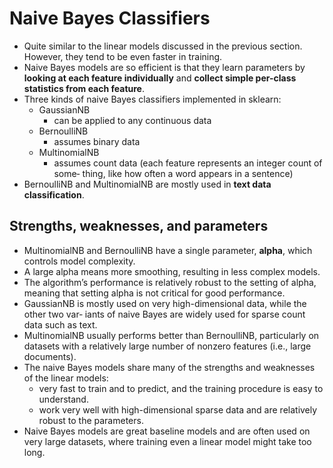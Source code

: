# Naive Bayes Classifiers

- Quite similar to the linear models discussed in the previous section. However, they tend to be even faster in training.
- Naive Bayes models are so efficient is that they learn parameters by __looking at each feature individually__ and __collect simple per-class statistics from each feature__.
- Three kinds of naive Bayes classifiers implemented in sklearn:
    + GaussianNB
        * can be applied to any continuous data
    + BernoulliNB
        * assumes binary data
    + MultinomialNB
        * assumes count data (each feature represents an integer count of some‐ thing, like how often a word appears in a sentence)
- BernoulliNB and MultinomialNB are mostly used in __text data classification__.

## Strengths, weaknesses, and parameters
- MultinomialNB and BernoulliNB have a single parameter, __alpha__, which controls model complexity.
- A large alpha means more smoothing, resulting in less complex models.
- The algorithm’s performance is relatively robust to the setting of alpha, meaning that setting alpha is not critical for good performance.
- GaussianNB is mostly used on very high-dimensional data, while the other two var‐ iants of naive Bayes are widely used for sparse count data such as text.
- MultinomialNB usually performs better than BernoulliNB, particularly on datasets with a relatively large number of nonzero features (i.e., large documents).
- The naive Bayes models share many of the strengths and weaknesses of the linear models:
    + very fast to train and to predict, and the training procedure is easy to understand.
    + work very well with high-dimensional sparse data and are relatively robust to the parameters.
- Naive Bayes models are great baseline models and are often used on very large datasets, where training even a linear model might take too long.
